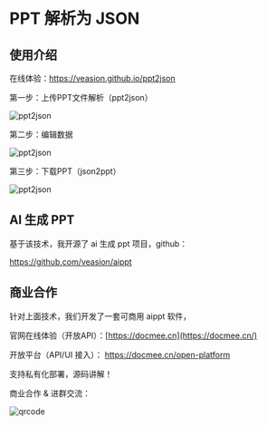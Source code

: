 # PPT 解析为 JSON



## 使用介绍



在线体验：https://veasion.github.io/ppt2json



第一步：上传PPT文件解析（ppt2json）

![ppt2json](https://metasign-public.oss-cn-shanghai.aliyuncs.com/github/ppt2json.png?x-oss-process=image/resize,w_500)

第二步：编辑数据

![ppt2json](https://metasign-public.oss-cn-shanghai.aliyuncs.com/github/ppt2json_edit.png?x-oss-process=image/resize,w_500)

第三步：下载PPT（json2ppt）

![ppt2json](https://metasign-public.oss-cn-shanghai.aliyuncs.com/github/ppt2json_download.png?x-oss-process=image/resize,w_500)



## AI 生成 PPT

基于该技术，我开源了 ai 生成 ppt 项目，github：

https://github.com/veasion/aippt



## 商业合作

针对上面技术，我们开发了一套可商用 aippt 软件，

官网在线体验（开放API）：[https://docmee.cn](https://docmee.cn/)

开放平台（API/UI 接入）： https://docmee.cn/open-platform



支持私有化部署，源码讲解！



商业合作 & 进群交流：

![qrcode](https://metasign-public.oss-cn-shanghai.aliyuncs.com/github/contact_me_qr.png)
